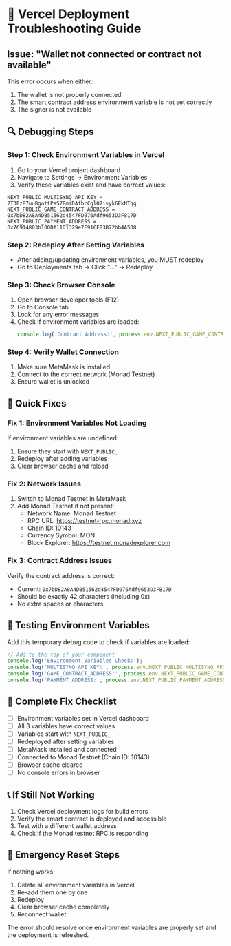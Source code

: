 # 🚨 Vercel Deployment Troubleshooting Guide

## Issue: "Wallet not connected or contract not available"

This error occurs when either:
1. The wallet is not properly connected
2. The smart contract address environment variable is not set correctly
3. The signer is not available

## 🔍 Debugging Steps

### Step 1: Check Environment Variables in Vercel
1. Go to your Vercel project dashboard
2. Navigate to Settings → Environment Variables
3. Verify these variables exist and have correct values:

```
NEXT_PUBLIC_MULTISYNQ_API_KEY = 2T3Pz87uuBgottPaS78miDAfbcCgl07ivyk6EkNTqq
NEXT_PUBLIC_GAME_CONTRACT_ADDRESS = 0x7bD82A8A4DB51562d4547FD976Adf9653D3F817D
NEXT_PUBLIC_PAYMENT_ADDRESS = 0x76914803b100Df11D1329e7F916F83B72bb4A508
```

### Step 2: Redeploy After Setting Variables
- After adding/updating environment variables, you MUST redeploy
- Go to Deployments tab → Click "..." → Redeploy

### Step 3: Check Browser Console
1. Open browser developer tools (F12)
2. Go to Console tab
3. Look for any error messages
4. Check if environment variables are loaded:
   ```javascript
   console.log('Contract Address:', process.env.NEXT_PUBLIC_GAME_CONTRACT_ADDRESS)
   ```

### Step 4: Verify Wallet Connection
1. Make sure MetaMask is installed
2. Connect to the correct network (Monad Testnet)
3. Ensure wallet is unlocked

## 🔧 Quick Fixes

### Fix 1: Environment Variables Not Loading
If environment variables are undefined:
1. Ensure they start with `NEXT_PUBLIC_`
2. Redeploy after adding variables
3. Clear browser cache and reload

### Fix 2: Network Issues
1. Switch to Monad Testnet in MetaMask
2. Add Monad Testnet if not present:
   - Network Name: Monad Testnet
   - RPC URL: https://testnet-rpc.monad.xyz
   - Chain ID: 10143
   - Currency Symbol: MON
   - Block Explorer: https://testnet.monadexplorer.com

### Fix 3: Contract Address Issues
Verify the contract address is correct:
- Current: `0x7bD82A8A4DB51562d4547FD976Adf9653D3F817D`
- Should be exactly 42 characters (including 0x)
- No extra spaces or characters

## 🧪 Testing Environment Variables

Add this temporary debug code to check if variables are loaded:

```javascript
// Add to the top of your component
console.log('Environment Variables Check:');
console.log('MULTISYNQ_API_KEY:', process.env.NEXT_PUBLIC_MULTISYNQ_API_KEY ? 'SET' : 'NOT SET');
console.log('GAME_CONTRACT_ADDRESS:', process.env.NEXT_PUBLIC_GAME_CONTRACT_ADDRESS ? 'SET' : 'NOT SET');
console.log('PAYMENT_ADDRESS:', process.env.NEXT_PUBLIC_PAYMENT_ADDRESS ? 'SET' : 'NOT SET');
```

## 🚀 Complete Fix Checklist

- [ ] Environment variables set in Vercel dashboard
- [ ] All 3 variables have correct values
- [ ] Variables start with `NEXT_PUBLIC_`
- [ ] Redeployed after setting variables
- [ ] MetaMask installed and connected
- [ ] Connected to Monad Testnet (Chain ID: 10143)
- [ ] Browser cache cleared
- [ ] No console errors in browser

## 📞 If Still Not Working

1. Check Vercel deployment logs for build errors
2. Verify the smart contract is deployed and accessible
3. Test with a different wallet address
4. Check if the Monad testnet RPC is responding

## 🔄 Emergency Reset Steps

If nothing works:
1. Delete all environment variables in Vercel
2. Re-add them one by one
3. Redeploy
4. Clear browser cache completely
5. Reconnect wallet

The error should resolve once environment variables are properly set and the deployment is refreshed.
